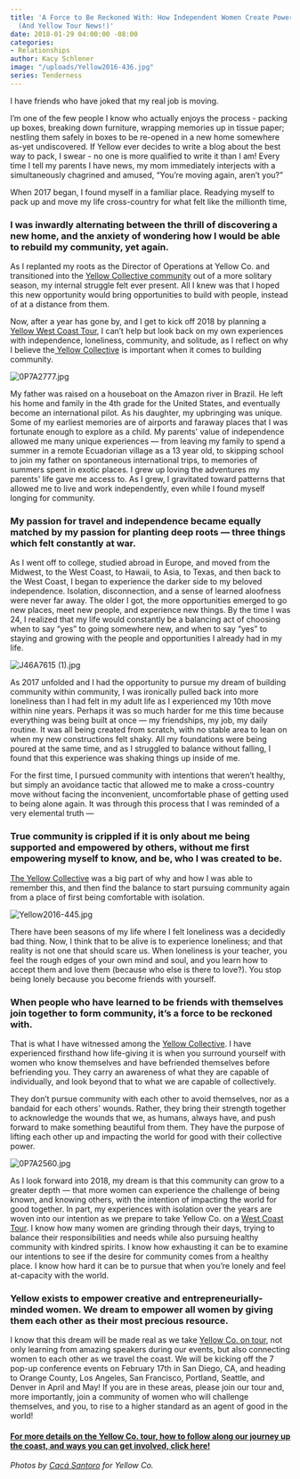 ```yaml
---
title: 'A Force to Be Reckoned With: How Independent Women Create Powerful Community
  (And Yellow Tour News!)'
date: 2018-01-29 04:00:00 -08:00
categories:
- Relationships
author: Kacy Schlener
image: "/uploads/Yellow2016-436.jpg"
series: Tenderness
---
```


I have friends who have joked that my real job is moving.

I’m one of the few people I know who actually enjoys the process - packing up boxes, breaking down furniture, wrapping memories up in tissue paper; nestling them safely in boxes to be re-opened in a new home somewhere as-yet undiscovered. If Yellow ever decides to write a blog about the best way to pack, I swear - no one is more qualified to write it than I am! Every time I tell my parents I have news, my mom immediately interjects with a simultaneously chagrined and amused, “You’re moving again, aren’t you?”

When 2017 began, I found myself in a familiar place. Readying myself to pack up and move my life cross-country for what felt like the millionth time,

### I was inwardly alternating between the thrill of discovering a new home, and the anxiety of wondering how I would be able to rebuild my community, yet again.

As I replanted my roots as the Director of Operations at Yellow Co. and transitioned into the [Yellow Collective community](https://yellowco.co/membership/) out of a more solitary season, my internal struggle felt ever present. All I knew was that I hoped this new opportunity would bring opportunities to build with people, instead of at a distance from them.

Now, after a year has gone by, and I get to kick off 2018 by planning a [Yellow West Coast Tour](https://yellowcollective.lpages.co/yellow-west-coast-tour-2018/), I can’t help but look back on my own experiences with independence, loneliness, community, and solitude, as I reflect on why I believe the[ Yellow Collective](https://yellowco.co/membership/) is important when it comes to building community.

![0P7A2777.jpg](/uploads/0P7A2777.jpg)

My father was raised on a houseboat on the Amazon river in Brazil. He left his home and family in the 4th grade for the United States, and eventually become an international pilot. As his daughter, my upbringing was unique. Some of my earliest memories are of airports and faraway places that I was fortunate enough to explore as a child. My parents' value of independence allowed me many unique experiences — from leaving my family to spend a summer in a remote Ecuadorian village as a 13 year old, to skipping school to join my father on spontaneous international trips, to memories of summers spent in exotic places. I grew up loving the adventures my parents' life gave me access to. As I grew, I gravitated toward patterns that allowed me to live and work independently, even while I found myself longing for community.

### My passion for travel and independence became equally matched by my passion for planting deep roots — three things which felt constantly at war.

As I went off to college, studied abroad in Europe, and moved from the Midwest, to the West Coast, to Hawaii, to Asia, to Texas, and then back to the West Coast, I began to experience the darker side to my beloved independence. Isolation, disconnection, and a sense of learned aloofness were never far away. The older I got, the more opportunities emerged to go new places, meet new people, and experience new things. By the time I was 24, I realized that my life would constantly be a balancing act of choosing when to say “yes” to going somewhere new, and when to say “yes” to staying and growing with the people and opportunities I already had in my life.

![J46A7615 (1).jpg](/uploads/J46A7615%20(1).jpg)

As 2017 unfolded and I had the opportunity to pursue my dream of building community within community, I was ironically pulled back into more loneliness than I had felt in my adult life as I experienced my 10th move within nine years. Perhaps it was so much harder for me this time because everything was being built at once — my friendships, my job, my daily routine. It was all being created from scratch, with no stable area to lean on when my new constructions felt shaky. All my foundations were being poured at the same time, and as I struggled to balance without falling, I found that this experience was shaking things up inside of me.

For the first time, I pursued community with intentions that weren’t healthy, but simply an avoidance tactic that allowed me to make a cross-country move without facing the inconvenient, uncomfortable phase of getting used to being alone again. It was through this process that I was reminded of a very elemental truth —

### True community is crippled if it is only about me being supported and empowered by others, without me first empowering myself to know, and be, who I was created to be.

[The Yellow Collective](https://yellowco.co/membership/) was a big part of why and how I was able to remember this, and then find the balance to start pursuing community again from a place of first being comfortable with isolation.

![Yellow2016-445.jpg](/uploads/Yellow2016-445.jpg)

There have been seasons of my life where I felt loneliness was a decidedly bad thing. Now, I think that to be alive is to experience loneliness; and that reality is not one that should scare us. When loneliness is your teacher, you feel the rough edges of your own mind and soul, and you learn how to accept them and love them (because who else is there to love?). You stop being lonely because you become friends with yourself.

### When people who have learned to be friends with themselves join together to form community, it’s a force to be reckoned with.

That is what I have witnessed among the [Yellow Collective](https://yellowco.co/membership/). I have experienced firsthand how life-giving it is when you surround yourself with women who know themselves and have befriended themselves before befriending you. They carry an awareness of what they are capable of individually, and look beyond that to what we are capable of collectively.

They don’t pursue community with each other to avoid themselves, nor as a bandaid for each others' wounds. Rather, they bring their strength together to acknowledge the wounds that we, as humans, always have, and push forward to make something beautiful from them. They have the purpose of lifting each other up and impacting the world for good with their collective power.

![0P7A2560.jpg](/uploads/0P7A2560.jpg)

As I look forward into 2018, my dream is that this community can grow to a greater depth — that more women can experience the challenge of being known, and knowing others, with the intention of impacting the world for good together. In part, my experiences with isolation over the years are woven into our intention as we prepare to take Yellow Co. on a [West Coast Tour](https://yellowcollective.lpages.co/yellow-west-coast-tour-2018/). I know how many women are grinding through their days, trying to balance their responsibilities and needs while also pursuing healthy community with kindred spirits. I know how exhausting it can be to examine our intentions to see if the desire for community comes from a healthy place. I know how hard it can be to pursue that when you’re lonely and feel at-capacity with the world.

### Yellow exists to empower creative and entrepreneurially-minded women. We dream to empower all women by giving them each other as their most precious resource.

I know that this dream will be made real as we take [Yellow Co. on tour](https://yellowcollective.lpages.co/yellow-west-coast-tour-2018/), not only learning from amazing speakers during our events, but also connecting women to each other as we travel the coast. We will be kicking off the 7 pop-up conference events on February 17th in San Diego, CA, and heading to Orange County, Los Angeles, San Francisco, Portland, Seattle, and Denver in April and May! If you are in these areas, please join our tour and, more importantly, join a community of women who will challenge themselves, and you, to rise to a higher standard as an agent of good in the world!

#### [For more details on the Yellow Co. tour, how to follow along our journey up the coast, and ways you can get involved, click here!](https://yellowcollective.lpages.co/yellow-west-coast-tour-2018/)

_Photos by [Cacá Santoro](http://cacasantoro.com/) for Yellow Co._